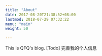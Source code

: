 ```yaml
---
title: "About"
date: 2017-08-20T21:38:52+08:00
lastmod: 2018-07-29 07:32:22
menu: "main"
weight: 50

---
```


This is QFQ's blog.
[Todo] 完善我的个人信息

